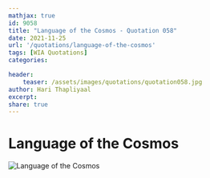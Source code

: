```yaml
---
mathjax: true
id: 9058
title: "Language of the Cosmos - Quotation 058"
date: 2021-11-25
url: '/quotations/language-of-the-cosmos'
tags: [WIA Quotations] 
categories: 

header:
    teaser: /assets/images/quotations/quotation058.jpg
author: Hari Thapliyaal 
excerpt:
share: true 
---
```


# Language of the Cosmos

![Language of the Cosmos](/assets/images/quotations/quotation058.jpg)
